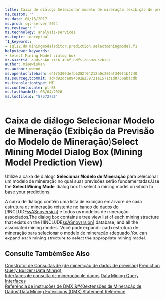 ```yaml
---
title: Caixa de diálogo Selecionar modelo de mineração (exibição de previsão do modelo de mineração) | Microsoft Docs
ms.custom: ''
ms.date: 06/13/2017
ms.prod: sql-server-2014
ms.reviewer: ''
ms.technology: analysis-services
ms.topic: conceptual
f1_keywords:
- sql12.dm.miningmodeleditor.prediction.selectminingmodel.f1
helpviewer_keywords:
- Select Mining Model dialog box
ms.assetid: a9d5c5b0-1beb-49bf-8df5-c659c8e7b390
author: minewiskan
ms.author: owend
ms.openlocfilehash: e4075309defb5282f04212a0c200af340f1b4240
ms.sourcegitcommit: ad4d92dce894592a259721a1571b1d8736abacdb
ms.translationtype: MT
ms.contentlocale: pt-BR
ms.lasthandoff: 08/04/2020
ms.locfileid: "87572726"
---
```

# <a name="select-mining-model-dialog-box-mining-model-prediction-view"></a><span data-ttu-id="f8d79-102">Caixa de diálogo Selecionar Modelo de Mineração (Exibição da Previsão do Modelo de Mineração)</span><span class="sxs-lookup"><span data-stu-id="f8d79-102">Select Mining Model Dialog Box (Mining Model Prediction View)</span></span>
  <span data-ttu-id="f8d79-103">Utilize a caixa de diálogo **Selecionar Modelo de Mineração** para selecionar um modelo de mineração no qual suas previsões serão fundamentadas.</span><span class="sxs-lookup"><span data-stu-id="f8d79-103">Use the **Select Mining Model** dialog box to select a mining model on which to base your predictions.</span></span>  
  
 <span data-ttu-id="f8d79-104">A caixa de diálogo contém uma lista de exibição em árvore de cada estrutura de mineração existente no banco de dados do [!INCLUDE[ssASnoversion](../includes/ssasnoversion-md.md)] e todos os modelos de mineração associados.</span><span class="sxs-lookup"><span data-stu-id="f8d79-104">The dialog box contains a tree view list of each mining structure that exists on the [!INCLUDE[ssASnoversion](../includes/ssasnoversion-md.md)] database, and all the associated mining models.</span></span> <span data-ttu-id="f8d79-105">Você pode expandir cada estrutura de mineração para selecionar o modelo de mineração adequado.</span><span class="sxs-lookup"><span data-stu-id="f8d79-105">You can expand each mining structure to select the appropriate mining model.</span></span>  
  
## <a name="see-also"></a><span data-ttu-id="f8d79-106">Consulte Também</span><span class="sxs-lookup"><span data-stu-id="f8d79-106">See Also</span></span>  
 <span data-ttu-id="f8d79-107">[Construtor de Consultas de &#40;de mineração de dados de previsão&#41;](prediction-query-builder-data-mining.md) </span><span class="sxs-lookup"><span data-stu-id="f8d79-107">[Prediction Query Builder &#40;Data Mining&#41;](prediction-query-builder-data-mining.md) </span></span>  
 <span data-ttu-id="f8d79-108">[Interfaces de consulta de mineração de dados](data-mining/data-mining-query-tools.md) </span><span class="sxs-lookup"><span data-stu-id="f8d79-108">[Data Mining Query Interfaces](data-mining/data-mining-query-tools.md) </span></span>  
 [<span data-ttu-id="f8d79-109">Referência de instruções de DMX &#40extensões de Mineração de Dados&#41;</span><span class="sxs-lookup"><span data-stu-id="f8d79-109">Data Mining Extensions &#40;DMX&#41; Statement Reference</span></span>](/sql/dmx/data-mining-extensions-dmx-statements)  
  
  
